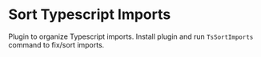# Sort Typescript Imports

Plugin to organize Typescript imports. Install plugin and run `TsSortImports` command to fix/sort imports.
